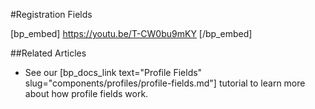 #Registration Fields

[bp_embed] https://youtu.be/T-CW0bu9mKY [/bp_embed]

##Related Articles

- See our [bp_docs_link text="Profile Fields" slug="components/profiles/profile-fields.md"] tutorial to learn more about how profile fields work.